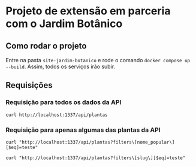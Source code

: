 # Projeto de extensão em parceria com o Jardim Botânico

## Como rodar o projeto

Entre na pasta `site-jardim-botanico` e rode o comando `docker compose up --build`. Assim, todos os serviços irão subir.

## Requisições

### Requisição para todos os dados da API

`curl http://localhost:1337/api/plantas`

### Requisição para apenas algumas das plantas da API

`curl "http://localhost:1337/api/plantas?filters\[nome_popular\][$eq]=teste"`

`curl "http://localhost:1337/api/plantas?filters\[slug\][$eq]=teste"`
